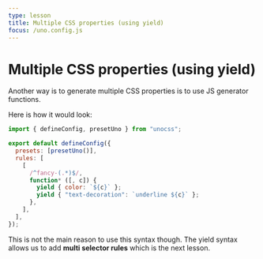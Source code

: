 ```yaml
---
type: lesson
title: Multiple CSS properties (using yield)
focus: /uno.config.js
---
```


# Multiple CSS properties (using yield)

Another way is to generate multiple CSS properties is to use JS generator functions.

Here is how it would look:

```js
import { defineConfig, presetUno } from "unocss";

export default defineConfig({
  presets: [presetUno()],
  rules: [
    [
      /^fancy-(.*)$/,
      function* ([, c]) {
        yield { color: `${c}` };
        yield { "text-decoration": `underline ${c}` };
      },
    ],
  ],
});
```

This is not the main reason to use this syntax though. The yield syntax allows us to add **multi selector rules** which is the next lesson.
